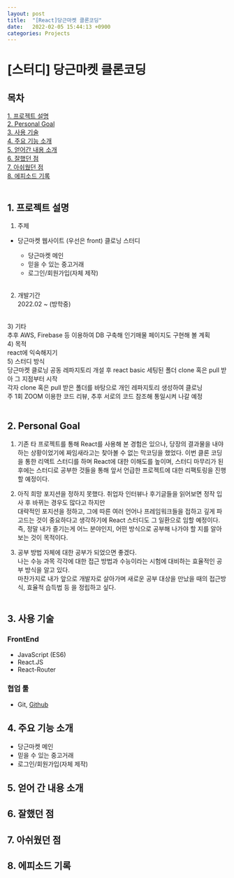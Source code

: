 ```yaml
---
layout: post
title:  "[React]당근마켓 클론코딩"
date:   2022-02-05 15:44:13 +0900
categories: Projects
---
```

# [스터디] 당근마켓 클론코딩 
## 목차
[1. 프로젝트 설명](#1-프로젝트-설명)<br/>
[2. Personal Goal](#2-personal-goal)<br/>
[3. 사용 기술](#3-사용-기술)<br/>
[4. 주요 기능 소개](#4-주요-기능-소개)<br/>
[5. 얻어간 내용 소개](#5-얻어간-내용-소개)<br/>
[6. 잘했던 점](#6-잘했던-점)<br/>
[7. 아쉬웠던 점](#7-아쉬웠던-점)<br/>
[8. 에피소드 기록](#8-에피소드-기록)<br/><br/>

## 1. 프로젝트 설명

1) 주제
- 당근마켓 웹사이트 (우선은 front) 클로닝 스터디

  + 당근마켓 메인
  + 믿을 수 있는 중고거래
  + 로그인/회원가입(자체 제작)  
  <br/>
2) 개발기간 <br/>
 2022.02 ~ (방학중)  
 <br/>
3) 기타 <br/>
 추후 AWS, Firebase 등 이용하여 DB 구축해 인기매물 페이지도 구현해 볼 계획  
 <br/>
4) 목적 <br/>
 react에 익숙해지기  
 <br/>
5) 스터디 방식 <br/>
 당근마켓 클로닝 공동 레파지토리 개설 후 react basic 세팅된 폴더 clone 혹은 pull 받아 그 지점부터 시작 <br/>
 각자 clone 혹은 pull 받은 폴더를 바탕으로 개인 레파지토리 생성하여 클로닝 <br/>
 주 1회 ZOOM 이용한 코드 리뷰, 추후 서로의 코드 참조해 통일시켜 나갈 예정<br/><br/>


## 2. Personal Goal

1) 기존 타 프로젝트를 통해 React를 사용해 본 경험은 있으나, 당장의 결과물을 내야 하는 상황이었기에 짜임새라고는 찾아볼 수 없는 막코딩을 했었다. 이번 클론 코딩을 통한 리액트 스터디를 하며 React에 대한 이해도를 높이며, 스터디 마무리가 된 후에는 스터디로 공부한 것들을 통해 앞서 언급한 프로젝트에 대한  리팩토링을 진행할 예정이다. <br/>

2) 아직 희망 포지션을 정하지 못했다. 취업자 인터뷰나 후기글들을 읽어보면 정작 입사 후 바뀌는 경우도 많다고 하지만 <br/>대략적인 포지션을 정하고, 그에 따른 여러 언어나 프레임워크들을 접하고 깊게 파고드는 것이 중요하다고 생각하기에 React 스터디도 그 일환으로 임할 예정이다. <br/>즉, 정말 내가 즐기는게 어느 분야인지, 어떤 방식으로 공부해 나가야 할 지를 알아 보는 것이 목적이다. 

3) 공부 방법 자체에 대한 공부가 되었으면 좋겠다. <br/>나는 수능 과목 각각에 대한 접근 방법과 수능이라는 시험에 대비하는 효율적인 공부 방식을 알고 있다. <br/>마찬가지로 내가 앞으로 개발자로 살아가며 새로운 공부 대상을 만났을 때의 접근방식, 효율적 습득법 등 을 정립하고 싶다.<br/><br/>

## 3. 사용 기술<br/>

### FrontEnd
- JavaScript (ES6)
- React.JS
- React-Router<br/>

### 협업 툴
- Git, [Github](https://github.com/CarrotMarket-Clone)

## 4. 주요 기능 소개<br/>

- 당근마켓 메인
- 믿을 수 있는 중고거래
- 로그인/회원가입(자체 제작)  

## 5. 얻어 간 내용 소개<br/>

## 6. 잘했던 점<br/>

## 7. 아쉬웠던 점<br/>

## 8. 에피소드 기록<br/>

